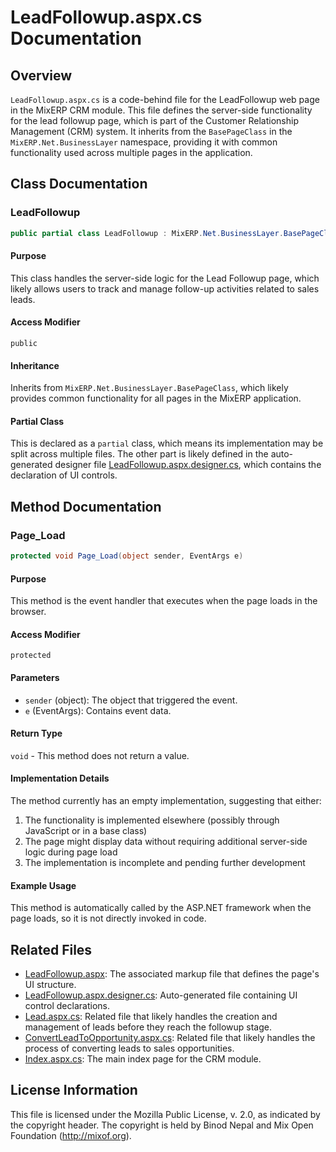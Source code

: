 # LeadFollowup.aspx.cs Documentation

## Overview

`LeadFollowup.aspx.cs` is a code-behind file for the LeadFollowup web page in the MixERP CRM module. This file defines the server-side functionality for the lead followup page, which is part of the Customer Relationship Management (CRM) system. It inherits from the `BasePageClass` in the `MixERP.Net.BusinessLayer` namespace, providing it with common functionality used across multiple pages in the application.

## Class Documentation

### LeadFollowup

```csharp
public partial class LeadFollowup : MixERP.Net.BusinessLayer.BasePageClass
```

#### Purpose
This class handles the server-side logic for the Lead Followup page, which likely allows users to track and manage follow-up activities related to sales leads.

#### Access Modifier
`public`

#### Inheritance
Inherits from `MixERP.Net.BusinessLayer.BasePageClass`, which likely provides common functionality for all pages in the MixERP application.

#### Partial Class
This is declared as a `partial` class, which means its implementation may be split across multiple files. The other part is likely defined in the auto-generated designer file [LeadFollowup.aspx.designer.cs](LeadFollowup.aspx.designer.cs), which contains the declaration of UI controls.

## Method Documentation

### Page_Load

```csharp
protected void Page_Load(object sender, EventArgs e)
```

#### Purpose
This method is the event handler that executes when the page loads in the browser.

#### Access Modifier
`protected`

#### Parameters
- `sender` (object): The object that triggered the event.
- `e` (EventArgs): Contains event data.

#### Return Type
`void` - This method does not return a value.

#### Implementation Details
The method currently has an empty implementation, suggesting that either:
1. The functionality is implemented elsewhere (possibly through JavaScript or in a base class)
2. The page might display data without requiring additional server-side logic during page load
3. The implementation is incomplete and pending further development

#### Example Usage
This method is automatically called by the ASP.NET framework when the page loads, so it is not directly invoked in code.

## Related Files

- [LeadFollowup.aspx](LeadFollowup.aspx): The associated markup file that defines the page's UI structure.
- [LeadFollowup.aspx.designer.cs](LeadFollowup.aspx.designer.cs): Auto-generated file containing UI control declarations.
- [Lead.aspx.cs](Lead.aspx.cs): Related file that likely handles the creation and management of leads before they reach the followup stage.
- [ConvertLeadToOpportunity.aspx.cs](ConvertLeadToOpportunity.aspx.cs): Related file that likely handles the process of converting leads to sales opportunities.
- [Index.aspx.cs](Index.aspx.cs): The main index page for the CRM module.

## License Information

This file is licensed under the Mozilla Public License, v. 2.0, as indicated by the copyright header. The copyright is held by Binod Nepal and Mix Open Foundation (http://mixof.org).